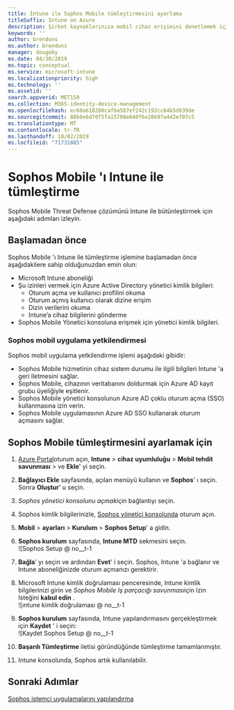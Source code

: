```yaml
---
title: Intune ile Sophos Mobile tümleştirmesini ayarlama
titleSuffix: Intune on Azure
description: Şirket kaynaklarınıza mobil cihaz erişimini denetlemek için Microsoft Intune ile Sophos Mobile çözümünü ayarlama.
keywords: ''
author: brenduns
ms.author: brenduns
manager: dougeby
ms.date: 04/30/2019
ms.topic: conceptual
ms.service: microsoft-intune
ms.localizationpriority: high
ms.technology: ''
ms.assetid: ''
search.appverid: MET150
ms.collection: M365-identity-device-management
ms.openlocfilehash: ec60a618280caf6a5b7ef242c192cc64b5d839de
ms.sourcegitcommit: 88b6e6d70f5fa15708e640f6e20b97a442ef07c5
ms.translationtype: MT
ms.contentlocale: tr-TR
ms.lasthandoff: 10/02/2019
ms.locfileid: "71731885"
---
```

# <a name="integrate-sophos-mobile-with-intune"></a>Sophos Mobile 'ı Intune ile tümleştirme  

Sophos Mobile Threat Defense çözümünü Intune ile bütünleştirmek için aşağıdaki adımları izleyin.  

## <a name="before-you-begin"></a>Başlamadan önce  

Sophos Mobile 'ı Intune ile tümleştirme işlemine başlamadan önce aşağıdakilere sahip olduğunuzdan emin olun:  
- Microsoft Intune aboneliği  
- Şu izinleri vermek için Azure Active Directory yönetici kimlik bilgileri:  
  - Oturum açma ve kullanıcı profilini okuma  
  - Oturum açmış kullanıcı olarak dizine erişim  
  - Dizin verilerini okuma  
  - Intune’a cihaz bilgilerini gönderme  
- Sophos Mobile Yönetici konsoluna erişmek için yönetici kimlik bilgileri.  


### <a name="sophos-mobile-app-authorization"></a>Sophos mobil uygulama yetkilendirmesi  
  
Sophos mobil uygulama yetkilendirme işlemi aşağıdaki gibidir:  
- Sophos Mobile hizmetinin cihaz sistem durumu ile ilgili bilgileri Intune 'a geri iletmesini sağlar.  
- Sophos Mobile, cihazının veritabanını doldurmak için Azure AD kayıt grubu üyeliğiyle eşitlenir.  
- Sophos Mobile yönetici konsolunun Azure AD çoklu oturum açma (SSO) kullanmasına izin verin.  
- Sophos Mobile uygulamasının Azure AD SSO kullanarak oturum açmasını sağlar.  


## <a name="to-set-up-sophos-mobile-integration"></a>Sophos Mobile tümleştirmesini ayarlamak için  

1. [Azure Portal]( https://portal.azure.com/)oturum açın, **Intune** > **cihaz uyumluluğu** > **Mobil tehdit savunması** > ve **Ekle**' yi seçin.  
2. **Bağlayıcı Ekle** sayfasında, açılan menüyü kullanın ve **Sophos**' ı seçin. Sonra **Oluştur**' u seçin.  
3. *Sophos yönetici konsolunu açmak*için bağlantıyı seçin.  
4. Sophos kimlik bilgilerinizle, [Sophos yönetici konsolunda](https://central.sophos.com/) oturum açın.  
5. **Mobil** > **ayarları** > **Kurulum** > **Sophos Setup**' a gidin.  
6. **Sophos kurulum** sayfasında, **Intune MTD** sekmesini seçin.  
   ![Sophos Setup @ no__t-1 
 
7. **Bağla**' yı seçin ve ardından **Evet**' i seçin. Sophos, Intune 'a bağlanır ve Intune aboneliğinizde oturum açmanızı gerektirir. 
8. Microsoft Intune kimlik doğrulaması penceresinde, Intune kimlik bilgilerinizi girin ve *Sophos Mobile Iş parçacığı savunması*için Izin Isteğini **kabul edin** .  
   ![ıntune kimlik doğrulaması @ no__t-1

9. **Sophos kurulum** sayfasında, Intune yapılandırmasını gerçekleştirmek için **Kaydet** ' i seçin:  
   ![Kaydet Sophos Setup @ no__t-1  

1. **Başarılı Tümleştirme** iletisi göründüğünde tümleştirme tamamlanmıştır.  
1. Intune konsolunda, Sophos artık kullanılabilir.  


## <a name="next-steps"></a>Sonraki Adımlar  
[Sophos istemci uygulamalarını yapılandırma](mtd-apps-ios-app-configuration-policy-add-assign.md)
